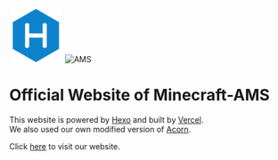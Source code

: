 ![Hexo](https://github.com/vercel/vercel/blob/main/packages/frameworks/logos/hexo.svg)
<img src="/source/favicon.ico" alt="AMS" style="max-width: 100%; width: 48px;">

# Official Website of Minecraft-AMS

This website is powered by [Hexo](https://hexo.io/) and built by [Vercel](https://vercel.com/).  
We also used our own modified version of [Acorn](https://github.com/zhwangart/hexo-theme-acorn).

Click [here](https://mcams.club/) to visit our website.
